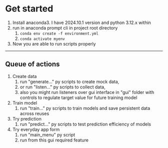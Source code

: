 # Get started
1. Install anaconda3. I have 2024.10.1 version and python 3.12.x within
2. run in anaconda prompt cli in project root directory 
   1. `conda env create -f environment.yml`
   2. `conda activate myenv`
3. Now you are able to run scripts properly

---

## Queue of actions

1. Create data
   1. run "generate..." py scripts to create mock data, 
   2. or run "listen..." py scripts to collect data, 
   3. also you might run listeners over gui interface in "gui" folder with controls to regulate target value for future training model
2. Train model
   1. run "train..." py scripts to train models and save persistent data across reuses
3. Try prediction
   1. run "predict..." py scripts to test prediction efficiency of models
4. Try everyday app form
   1. run "main_menu" py script
   2. run from this gui required feature
